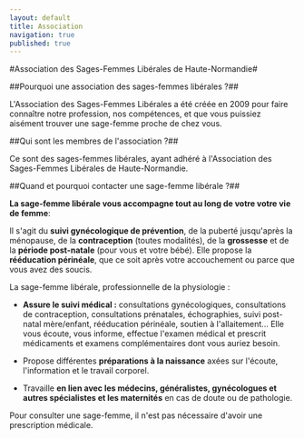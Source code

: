 ```yaml
---
layout: default
title: Association
navigation: true
published: true
---
```



#Association des Sages-Femmes Libérales de Haute-Normandie#

##Pourquoi une association des sages-femmes libérales ?##

L'Association des Sages-Femmes Libérales a été créée en 2009 pour faire connaître notre profession, nos compétences, et que vous puissiez aisément trouver une sage-femme proche de chez vous. 

##Qui sont les membres de l'association ?##

Ce sont des sages-femmes libérales, ayant adhéré à l'Association des Sages-Femmes Libérales de Haute-Normandie. 

##Quand et pourquoi contacter une sage-femme libérale ?##

**La sage-femme libérale vous accompagne tout au long de votre  votre vie de femme**:

Il s'agit du **suivi gynécologique de prévention**, de la puberté jusqu'après la ménopause, de la **contraception** (toutes modalités), de la **grossesse** et de la **période post-natale** (pour vous et votre bébé). 
Elle propose la **rééducation périnéale**, que ce soit après votre accouchement ou parce que vous avez des soucis.

La sage-femme libérale, professionnelle de la physiologie :

- **Assure le suivi médical :**
consultations gynécologiques, consultations de contraception, consultations prénatales, échographies, suivi post-natal mère/enfant, rééducation périnéale, soutien à l'allaitement...
Elle vous écoute, vous informe, effectue l'examen médical et prescrit médicaments et examens complémentaires dont vous auriez besoin.

- Propose différentes **préparations à la naissance** axées sur l'écoute, l'information et le travail corporel.

- Travaille **en lien avec les médecins, généralistes, gynécologues et autres spécialistes et les maternités** en cas de doute ou de pathologie.

Pour consulter une sage-femme, il n'est pas nécessaire d'avoir une prescription médicale.
